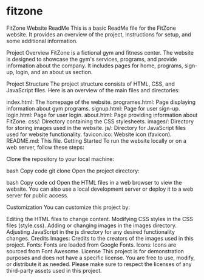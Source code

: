 # fitzone
FitZone Website ReadMe
This is a basic ReadMe file for the FitZone website. It provides an overview of the project, instructions for setup, and some additional information.

Project Overview
FitZone is a fictional gym and fitness center. The website is designed to showcase the gym's services, programs, and provide information about the company. It includes pages for home, programs, sign-up, login, and an about us section.

Project Structure
The project structure consists of HTML, CSS, and JavaScript files. Here is an overview of the main files and directories:

index.html: The homepage of the website.
programes.html: Page displaying information about gym programs.
signup.html: Page for user sign-up.
login.html: Page for user login.
about.html: Page providing information about FitZone.
css/: Directory containing the CSS stylesheets.
images/: Directory for storing images used in the website.
js/: Directory for JavaScript files used for website functionality.
favicon.ico: Website icon (favicon).
README.md: This file.
Getting Started
To run the website locally or on a web server, follow these steps:

Clone the repository to your local machine:

bash
Copy code
git clone <repository-url>
Open the project directory:

bash
Copy code
cd <project-directory>
Open the HTML files in a web browser to view the website. You can also use a local development server or deploy it to a web server for public access.

Customization
You can customize this project by:

Editing the HTML files to change content.
Modifying CSS styles in the CSS files (style.css).
Adding or changing images in the images directory.
Adjusting JavaScript in the js directory for any desired functionality changes.
Credits
Images: Credits to the creators of the images used in this project.
Fonts: Fonts are loaded from Google Fonts.
Icons: Icons are sourced from Font Awesome.
License
This project is for demonstration purposes and does not have a specific license. You are free to use, modify, or distribute it as needed. Please make sure to respect the licenses of any third-party assets used in this project.
